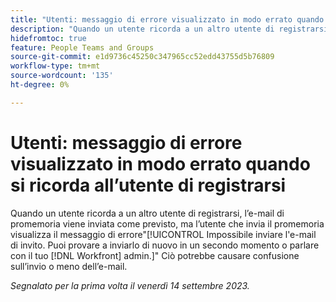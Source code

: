 ```yaml
---
title: "Utenti: messaggio di errore visualizzato in modo errato quando si ricorda all’utente di registrarsi"
description: "Quando un utente ricorda a un altro utente di registrarsi, l’e-mail di promemoria viene inviata come previsto, ma l’utente che invia il promemoria visualizza il messaggio di errore Non è stato possibile inviare l’e-mail di invito. Prova a inviarlo di nuovo in un secondo momento o contatta il tuo amministratore Workfront. Questo può causare confusione sull’invio o meno dell’e-mail."
hidefromtoc: true
feature: People Teams and Groups
source-git-commit: e1d9736c45250c347965cc52edd43755d5b76809
workflow-type: tm+mt
source-wordcount: '135'
ht-degree: 0%

---
```



# Utenti: messaggio di errore visualizzato in modo errato quando si ricorda all’utente di registrarsi

Quando un utente ricorda a un altro utente di registrarsi, l’e-mail di promemoria viene inviata come previsto, ma l’utente che invia il promemoria visualizza il messaggio di errore&quot;[!UICONTROL Impossibile inviare l&#39;e-mail di invito. Puoi provare a inviarlo di nuovo in un secondo momento o parlare con il tuo [!DNL Workfront] admin.]&quot; Ciò potrebbe causare confusione sull’invio o meno dell’e-mail.

_Segnalato per la prima volta il venerdì 14 settembre 2023._
